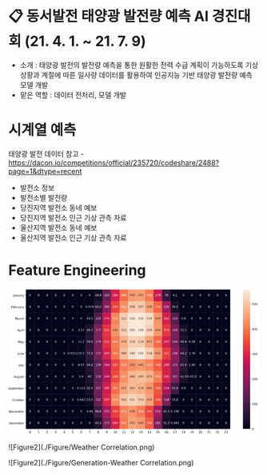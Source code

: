 # 📋 동서발전 태양광 발전량 예측 AI 경진대회  (21. 4. 1. ~ 21. 7. 9)
- 소개 : 태양광 발전의 발전량 예측을 통한 원활한 전력 수급 계획이 가능하도록 기상 상황과 계절에 따른 일사량 데이터를 활용하여 인공지능 기반 태양광 발전량 예측 모델 개발
- 맡은 역할 : 데이터 전처리, 모델 개발

# 시계열 예측

태양광 발전 데이터
참고 - https://dacon.io/competitions/official/235720/codeshare/2488?page=1&dtype=recent
- 발전소 정보
- 발전소별 발전량
- 당진지역 발전소 동네 예보
- 당진지역 발전소 인근 기상 관측 자료
- 울산지역 발전소 동네 예보
- 울산지역 발전소 인근 기상 관측 자료

# Feature Engineering
![Figure1](./Figure/Heatmap.png)

![Figure2](./Figure/Weather Correlation.png)

![Figure2](./Figure/Generation-Weather Correlation.png)
